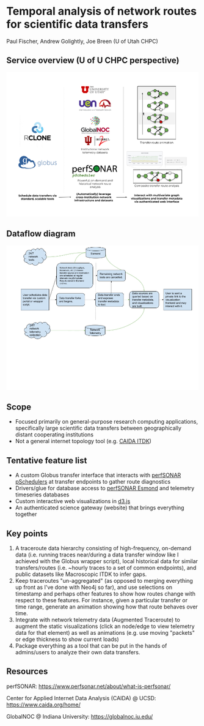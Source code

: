 # Temporal analysis of network routes for scientific data transfers

Paul Fischer, Andrew Golightly, Joe Breen (U of Utah CHPC)

## Service overview (U of U CHPC perspective)

![](resources/dt-na_architecture.png)

## Dataflow diagram

![](resources/dt-na_dataflow.png)

## Scope

* Focused primarily on general-purpose research computing applications, specifically large scientific data transfers between geographically distant cooperating institutions
* Not a general internet topology tool (e.g. [CAIDA ITDK](https://www.caida.org/data/internet-topology-data-kit/))

## Tentative feature list

* A custom Globus transfer interface that interacts with [perfSONAR pSchedulers](https://docs.perfsonar.net/pscheduler_intro.html) at transfer endpoints to gather route diagnostics
* Drivers/glue for database access to [perfSONAR Esmond](https://docs.perfsonar.net/esmond_api_rest.html) and telemetry timeseries databases
* Custom interactive web visualizations in [d3.js](https://d3js.org/)
* An authenticated science gateway (website) that brings everything together

## Key points
1) A traceroute data hierarchy consisting of high-frequency, on-demand data (i.e. running traces near/during a data transfer window like I achieved with the Globus wrapper script), local historical data for similar transfers/routes (i.e. ~hourly traces to a set of common endpoints), and public datasets like Macroscopic ITDK to infer gaps.
2) Keep traceroutes "un-aggregated" (as opposed to merging everything up front as I've done with Neo4j so far), and use selections on timestamp and perhaps other features to show how routes change with respect to these features. For instance, given a particular transfer or time range, generate an animation showing how that route behaves over time.
3) Integrate with network telemetry data (Augmented Traceroute) to augment the static visualizations (click an node/edge to view telemetry data for that element) as well as animations (e.g. use moving "packets" or edge thickness to show current loads)
4) Package everything as a tool that can be put in the hands of admins/users to analyze their own data transfers.

## Resources

perfSONAR: https://www.perfsonar.net/about/what-is-perfsonar/

Center for Applied Internet Data Analysis (CAIDA) @ UCSD: https://www.caida.org/home/

GlobalNOC @ Indiana University: https://globalnoc.iu.edu/


